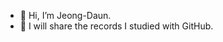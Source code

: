 - 👋 Hi, I’m Jeong-Daun.
- 💞️ I will share the records I studied with GitHub.

<!---
ddaddaradda/ddaddaradda is a ✨ special ✨ repository because its `README.md` (this file) appears on your GitHub profile.
You can click the Preview link to take a look at your changes.
--->
